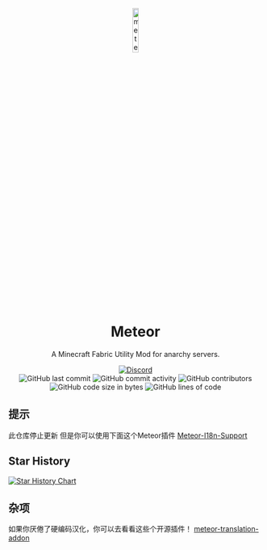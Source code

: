 
<p align="center">
<img src="https://meteorclient.com/icon.png" alt="meteor-client-logo" width="15%"/>
</p>

<h1 align="center">Meteor</h1>
<p align="center">A Minecraft Fabric Utility Mod for anarchy servers.</p>

<div align="center">
    <a href="https://discord.gg/bBGQZvd"><img src="https://img.shields.io/discord/689197705683140636?logo=discord" alt="Discord"/></a>
    <br>
    <img src="https://img.shields.io/github/last-commit/MeteorDevelopment/meteor-client" alt="GitHub last commit"/>
    <img src="https://img.shields.io/github/commit-activity/w/MeteorDevelopment/meteor-client" alt="GitHub commit activity"/>
    <img src="https://img.shields.io/github/contributors/MeteorDevelopment/meteor-client" alt="GitHub contributors"/>
    <br>
    <img src="https://img.shields.io/github/languages/code-size/MeteorDevelopment/meteor-client" alt="GitHub code size in bytes"/>
    <img src="https://tokei.rs/b1/github/MeteorDevelopment/meteor-client" alt="GitHub lines of code"/>
</div>

## 提示
此仓库停止更新 但是你可以使用下面这个Meteor插件
[Meteor-I18n-Support](https://github.com/dingzhen-vape/Meteor-I18n-Support-plugin) 

## Star History

[![Star History Chart](https://api.star-history.com/svg?repos=dingzhen-vape/MeteorCN&type=Timeline)](https://star-history.com/#dingzhen-vape/MeteorCN&Timeline)

## 杂项
如果你厌倦了硬编码汉化，你可以去看看这些个开源插件！
[meteor-translation-addon](https://github.com/Nippaku-Zanmu/meteor-translation-addon)


